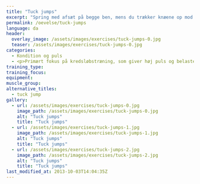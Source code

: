 ```yaml
---
title: "Tuck jumps"
excerpt: "Spring med afsæt på begge ben, mens du trækker knæene op mod brystkassen, og markerer at du griber fast om knæene."
permalink: /oevelse/tuck-jumps
language: da
header:
  overlay_image: /assets/images/exercises/tuck-jumps-0.jpg
  teaser: /assets/images/exercises/tuck-jumps-0.jpg
categories:
  - Kondition og puls
  - <p>Primært fokus på kredsløbstræning, som giver høj puls og belaster det aerobe system maksimalt.</p>
training_type: 
training_focus: 
equipment:
muscle_group:
alternative_titles:
  - tuck jump
gallery:
  - url: /assets/images/exercises/tuck-jumps-0.jpg
    image_path: /assets/images/exercises/tuck-jumps-0.jpg
    alt: "Tuck jumps"
    title: "Tuck jumps"
  - url: /assets/images/exercises/tuck-jumps-1.jpg
    image_path: /assets/images/exercises/tuck-jumps-1.jpg
    alt: "Tuck jumps"
    title: "Tuck jumps"
  - url: /assets/images/exercises/tuck-jumps-2.jpg
    image_path: /assets/images/exercises/tuck-jumps-2.jpg
    alt: "Tuck jumps"
    title: "Tuck jumps"
last_modified_at: 2013-10-03T14:04:35Z
---
```




